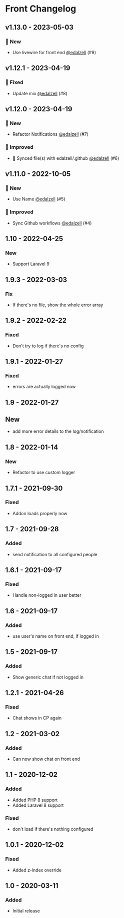 # Front Changelog

## v1.13.0 - 2023-05-03

### 🚀 New

- Use livewire for front end [@edalzell](https://github.com/edalzell) (#9)

## v1.12.1 - 2023-04-19

### 🐛 Fixed

- Update mix [@edalzell](https://github.com/edalzell) (#8)

## v1.12.0 - 2023-04-19

### 🚀 New

- Refactor Notifications [@edalzell](https://github.com/edalzell) (#7)

### 🔧 Improved

- 🔄 Synced file(s) with edalzell/.github [@edalzell](https://github.com/edalzell) (#6)

## v1.11.0 - 2022-10-05

### 🚀 New

- Use Name [@edalzell](https://github.com/edalzell) (#5)

### 🔧 Improved

- Sync Github workflows [@edalzell](https://github.com/edalzell) (#4)

## 1.10 - 2022-04-25

### New

- Support Laravel 9

## 1.9.3 - 2022-03-03

### Fix

- If there's no file, show the whole error array

## 1.9.2 - 2022-02-22

### Fixed

- Don't try to log if there's no config

## 1.9.1 - 2022-01-27

### Fixed

- errors are actually logged now

## 1.9 - 2022-01-27

## New

- add more error details to the log/notification

## 1.8 - 2022-01-14

### New

- Refactor to use custom logger

## 1.7.1 - 2021-09-30

### Fixed

- Addon loads properly now

## 1.7 - 2021-09-28

### Added

- send notification to all configured people

## 1.6.1 - 2021-09-17

### Fixed

- Handle non-logged in user better

## 1.6 - 2021-09-17

### Added

- use user's name on front end, if logged in

## 1.5 - 2021-09-17

### Added

- Show generic chat if not logged in

## 1.2.1 - 2021-04-26

### Fixed

- Chat shows in CP again

## 1.2 - 2021-03-02

### Added

- Can now show chat on front end

## 1.1 - 2020-12-02

### Added

- Added PHP 8 support
- Added Laravel 8 support

### Fixed

- don't load if there's nothing configured

## 1.0.1 - 2020-12-02

### Fixed

- Added z-index override

## 1.0 - 2020-03-11

### Added

- Initial release

